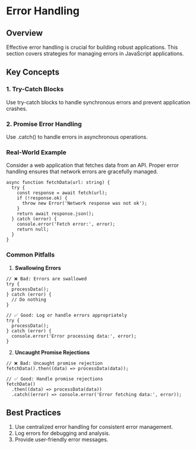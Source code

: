 # Error Handling

## Overview

Effective error handling is crucial for building robust applications. This section covers strategies for managing errors in JavaScript applications.

## Key Concepts

### 1. Try-Catch Blocks

Use try-catch blocks to handle synchronous errors and prevent application crashes.

### 2. Promise Error Handling

Use .catch() to handle errors in asynchronous operations.

### Real-World Example

Consider a web application that fetches data from an API. Proper error handling ensures that network errors are gracefully managed.

```typescript:preview
async function fetchData(url: string) {
  try {
    const response = await fetch(url);
    if (!response.ok) {
      throw new Error('Network response was not ok');
    }
    return await response.json();
  } catch (error) {
    console.error('Fetch error:', error);
    return null;
  }
}
```

### Common Pitfalls

1. **Swallowing Errors**

```typescript:preview
// ❌ Bad: Errors are swallowed
try {
  processData();
} catch (error) {
  // Do nothing
}

// ✅ Good: Log or handle errors appropriately
try {
  processData();
} catch (error) {
  console.error('Error processing data:', error);
}
```

2. **Uncaught Promise Rejections**

```typescript:preview
// ❌ Bad: Uncaught promise rejection
fetchData().then((data) => processData(data));

// ✅ Good: Handle promise rejections
fetchData()
  .then((data) => processData(data))
  .catch((error) => console.error('Error fetching data:', error));
```

## Best Practices

1. Use centralized error handling for consistent error management.
2. Log errors for debugging and analysis.
3. Provide user-friendly error messages.
